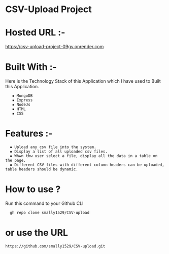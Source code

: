 # CSV-Upload Project

# Hosted URL :- 
   
   https://csv-upload-project-09gv.onrender.com
   
# Built With :- 

   Here is the Technology Stack of this Application which I have used to        Built this Application.
   
       ▪ MongoDB
       ▪ Express 
       ▪ NodeJs
       ▪ HTML
       ▪ CSS

# Features :- 
      ▪ Upload any csv file into the system.
      ▪ Display a list of all uploaded csv files.
      ▪ Whwn thw user select a file, display all the data in a table on the page.
      ▪ Different CSV files with different column headers can be uploaded, table headers should be dynamic.
      
# How to use ?
  
  Run this command to your Github CLI
  
      gh repo clone smally1529/CSV-upload

# or use the URL 

    https://github.com/smally1529/CSV-upload.git
